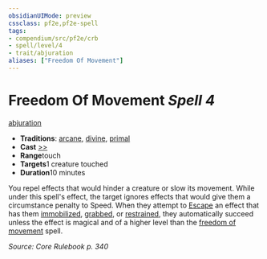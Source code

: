 ```yaml
---
obsidianUIMode: preview
cssclass: pf2e,pf2e-spell
tags:
- compendium/src/pf2e/crb
- spell/level/4
- trait/abjuration
aliases: ["Freedom Of Movement"]
---
```

# Freedom Of Movement *Spell 4*   
[abjuration](/rules/traits/abjuration.md)  

- **Traditions**: [arcane](/rules/traits/arcane.md), [divine](/rules/traits/divine.md), [primal](/rules/traits/primal.md)
- **Cast** [>>](/rules/core-rulebook/chapter-9-playing-the-game.md#Actions "Two-Action") 
- **Range**touch
- **Targets**1 creature touched
- **Duration**10 minutes

You repel effects that would hinder a creature or slow its movement. While under this spell's effect, the target ignores effects that would give them a circumstance penalty to Speed. When they attempt to [Escape](/rules/actions/escape.md) an effect that has them [immobilized](/rules/conditions.md#Immobilized), [grabbed](/rules/conditions.md#Grabbed), or [restrained](/rules/conditions.md#Restrained), they automatically succeed unless the effect is magical and of a higher level than the [freedom of movement](/compendium/spells/freedom-of-movement.md) spell.

*Source: Core Rulebook p. 340*